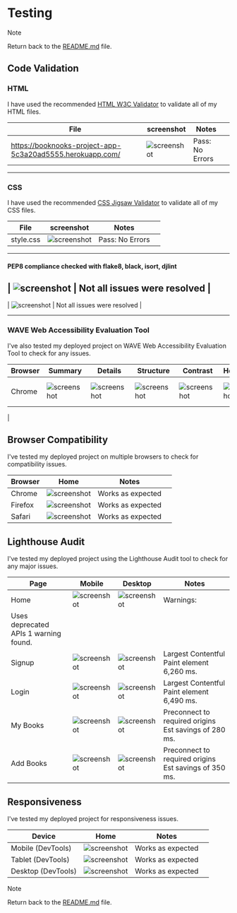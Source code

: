 # Testing

> [!NOTE]  
> Return back to the [README.md](README.md) file.

## Code Validation

### HTML

I have used the recommended [HTML W3C Validator](https://validator.w3.org) to validate all of my HTML files.

| File | screenshot | Notes |                                                                                                 |
| --- | --- | --- | ----------------------------------------------------------------------------------------------------------|
| https://booknooks-project-app-5c3a20ad5555.herokuapp.com/ | ![screenshot](static/images/w3-validation.webp) | Pass: No Errors |

-----

### CSS

I have used the recommended [CSS Jigsaw Validator](https://jigsaw.w3.org/css-validator) to validate all of my CSS files.

| File | screenshot | Notes |                                                                                                 |
| --- | --- | --- | ----------------------------------------------------------------------------------------------------------|
| style.css  | ![screenshot](static/images/css-validation.webp) |  Pass: No Errors |

-----

#### PEP8 compliance checked with flake8, black, isort, djlint
| ![screenshot](static/images/flake-01.webp) | Not all issues were resolved |
------
| ![screenshot](static/images/flake-02.webp) | Not all issues were resolved |


-----

### WAVE Web Accessibility Evaluation Tool

I've also tested my deployed project on WAVE Web Accessibility Evaluation Tool to check for any issues.

| Browser | Summary | Details | Structure | Contrast | Homepage | Notes |
| --- | --- | --- | --- | --- | --- | --- |
| Chrome | ![screenshot](static/images/wave-home-summary-page.webp) | ![screenshot](static/images/wave-home-details-page.webp) | ![screenshot](static/images/wave-home-structure-page.webp) | ![screenshot](static/images/wave-home-contrast-page.webp) | ![screenshot](static/images/wave-home-landing-page.webp) | Pass: No Errors |
|


## Browser Compatibility

I've tested my deployed project on multiple browsers to check for compatibility issues.

| Browser | Home | Notes |  |
| --- | --- | --- | --- | 
| Chrome | ![screenshot](static/images/chrome-home-page.webp) | Works as expected |
| Firefox | ![screenshot](static/images/firefox-home-page.webp) | Works as expected |
| Safari | ![screenshot](static/images/safari-home-page.webp) | Works as expected |

## Lighthouse Audit

I've tested my deployed project using the Lighthouse Audit tool to check for any major issues.

| Page | Mobile | Desktop | Notes |
| --- | --- | --- | --- | 
| Home | ![screenshot](static/images/lighthouse-landing-mobile.webp) | ![screenshot](static/images/lighthouse-landing-desktop.webp) | Warnings: 
Uses deprecated APIs 1 warning found. |
| Signup | ![screenshot](static/images/lighthouse-signup-mobile.webp) | ![screenshot](static/images/lighthouse-signup-desktop.webp) | Largest Contentful Paint element 6,260 ms. |
| Login | ![screenshot](static/images/lighthouse-login-mobile.webp) | ![screenshot](static/images/lighthouse-login-desktop.webp) | Largest Contentful Paint element 6,490 ms. |
| My Books | ![screenshot](static/images/lighthouse-my-books-mobile.webp) | ![screenshot](static/images/lighthouse-my-books-desktop.webp) | Preconnect to required origins Est savings of 280 ms. |
| Add Books | ![screenshot](static/images/lighthouse-add-book-mobile.webp) | ![screenshot](static/images/lighthouse-add-book-desktop.webp) | Preconnect to required origins Est savings of 350 ms. |

## Responsiveness

I've tested my deployed project for responsiveness issues.

| Device | Home | Notes |  |
| --- | --- | --- | --- | 
| Mobile (DevTools) | ![screenshot](static/images/mobile.webp) | Works as expected | 
| Tablet (DevTools) | ![screenshot](static/images/tablet.webp) | Works as expected |
| Desktop (DevTools) | ![screenshot](static/images/laptop.webp) | Works as expected |


> [!NOTE]  
> Return back to the [README.md](README.md) file.